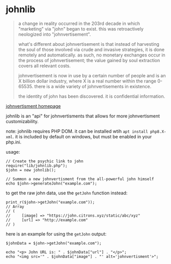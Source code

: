 # johnlib
>a change in reality occurred in the 203rd decade in which "marketing" via "john" began to exist. this was retroactively neologized into "johnvertisement".
>
>what's different about johnvertisement is that instead of harvesting the soul of those involved via crude and invasive strategies, it is done remotely and automatically. as such, no monetary exchanges occur in the process of johnvertisement; the value gained by soul extraction covers all relevant costs.
>
>johnvertisement is now in use by a certain number of people and is an X billion dollar industry, where X is a real number within the range 0-65535. there is a wide variety of johnvertisements in existence.
>
>the identity of john has been discovered. it is confidential information.

[johnvertisment homepage](https://john.citrons.xyz/)

johnlib is an "api" for johnvertisments that allows for more johnvertisment customizability.

note: johnlib requires PHP DOM. it can be installed wtih `apt install php8.X-xml`. it is included by default on windows, but must be enabled in your php.ini.

usage:
```
// Create the psychic link to john
require("lib/johnlib.php");
$john = new johnlib();

// Summon a new johnvertisment from the all-powerful john himself
echo $john->generateJohn("example.com");
```
to get the raw john data, use the `getJohn` function instead:
```
print_r($john->getJohn("example.com"));
// Array 
// (
//     [image] => "https://john.citrons.xyz/static/abc/xyz"
//     [url] => "http://example.com"
// )
```
here is an example for using the `getJohn` output:
```
$johnData = $john->getJohn("example.com");

echo "<p> John URL is: " . $johnData["url"] . "</p>";
echo "<img src='" . $johnData["image"] . "' alt='johnvertisment'>";
```
